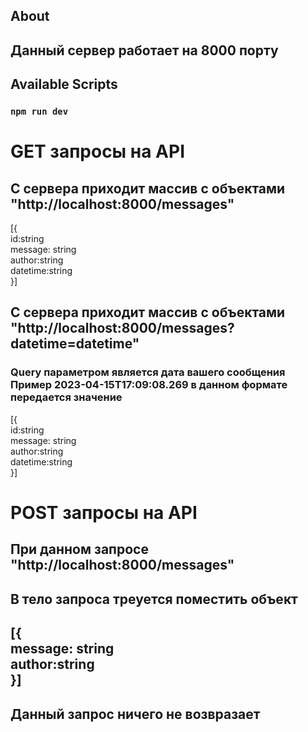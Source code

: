 ## About

<h2>Данный сервер работает на 8000 порту </h2>


## Available Scripts

### `npm run dev`



<h1>GET запросы на API</h1>

<h2> С сервера приходит массив с объектами  "http://localhost:8000/messages" </h2>

<p>
    [{<br>
        id:string<br>
        message: string<br>
        author:string<br>
        datetime:string<br>
    }]
</p>

<h2>С сервера приходит массив с объектами "http://localhost:8000/messages?datetime=datetime"  </h2>

<h3>Query параметром является дата вашего сообщения <br>
Пример 2023-04-15T17:09:08.269 в данном формате передается значение 
</h3>

<p>
    [{<br>
        id:string<br>
        message: string<br>
        author:string<br>
        datetime:string<br>
    }]
</p>

<h1>POST запросы на API</h1>

<h2>При данном запросе "http://localhost:8000/messages"</h2>
<h2>В тело запроса треуется поместить объект <h2>

<p>
    [{<br>
        message: string<br>
        author:string<br>
    }]
</p>

<h2>Данный запрос ничего не возвразает</h2>
